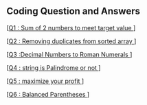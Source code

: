 ## Coding Question and Answers

[[Q1 : Sum of 2 numbers to meet target value ](Q1/Q1.txt)] </br>

[[Q2 : Removing duplicates from sorted array ](Q2/Q2.txt)] </br>

[[Q3 :Decimal Numbers to Roman Numerals ](Q3/Q3.txt)] </br>

[[Q4 : string is Palindrome or not ](Q4/Q4.txt)]

[[Q5 : maximize your profit ](Q5/Q5.txt)]

[[Q6 : Balanced Parentheses ](Q6/Q6.txt)]
